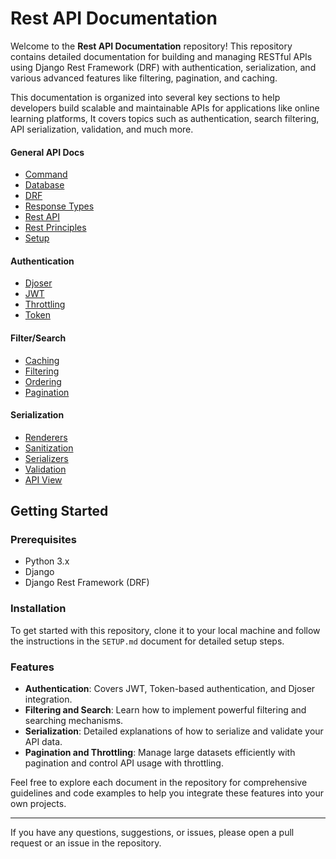# Rest API Documentation

Welcome to the **Rest API Documentation** repository! This repository contains detailed documentation for building and managing RESTful APIs using Django Rest Framework (DRF) with authentication, serialization, and various advanced features like filtering, pagination, and caching.

This documentation is organized into several key sections to help developers build scalable and maintainable APIs for applications like online learning platforms, It covers topics such as authentication, search filtering, API serialization, validation, and much more.

#### General API Docs
- [Command](./rest_api/documents/COMMAND.MD)
- [Database](./rest_api/documents/DATABASE.MD)
- [DRF](./rest_api/documents/DRF.MD)
- [Response Types](./rest_api/documents/RESONSE_TYPES.md)
- [Rest API](./rest_api/documents/REST_API.MD)
- [Rest Principles](./rest_api/documents/REST_PRINCIPLES.MD)
- [Setup](./rest_api/documents/SETUP.md)

#### Authentication

- [Djoser](./rest_api/documents/Authentication/DJOSER.MD)
- [JWT](./rest_api/documents/Authentication/JWT.MD)
- [Throttling](./rest_api/documents/Authentication/THROTTLING.MD)
- [Token](./rest_api/documents/Authentication/TOKEN.MD)

#### Filter/Search

- [Caching](./rest_api/documents/filter-search/CACHING.MD)
- [Filtering](./rest_api/documents/filter-search/FILTERING.MD)
- [Ordering](./rest_api/documents/filter-search/ORDERING.MD)
- [Pagination](./rest_api/documents/filter-search/PAGINATION.MD)

#### Serialization

- [Renderers](./rest_api/documents/serialization/RENDERERS.MD)
- [Sanitization](./rest_api/documents/serialization/SANITIZATION.MD)
- [Serializers](./rest_api/documents/serialization/SERIALIZERS.MD)
- [Validation](./rest_api/documents/serialization/VALIDATION.MD)
- [API View](./rest_api/documents/API_VIEW.MD)

## Getting Started

### Prerequisites

- Python 3.x
- Django
- Django Rest Framework (DRF)

### Installation

To get started with this repository, clone it to your local machine and follow the instructions in the `SETUP.md` document for detailed setup steps.

### Features

- **Authentication**: Covers JWT, Token-based authentication, and Djoser integration.
- **Filtering and Search**: Learn how to implement powerful filtering and searching mechanisms.
- **Serialization**: Detailed explanations of how to serialize and validate your API data.
- **Pagination and Throttling**: Manage large datasets efficiently with pagination and control API usage with throttling.

Feel free to explore each document in the repository for comprehensive guidelines and code examples to help you integrate these features into your own projects.

---

If you have any questions, suggestions, or issues, please open a pull request or an issue in the repository.
